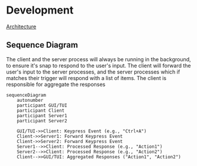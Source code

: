 # Development

[Architecture](https://excalidraw.com/#json=kd7hKMw5Shu1wK_RhW9MW,R5Kt7fCOiAZ_w3l80mingg)

## Sequence Diagram

The client and the server process will always be running in the background, to ensure it's snap to respond to the user's input. The client will forward the user's input to the server processes, and the server processes which if matches their trigger will respond with a list of items. The client is responsible for aggregate the responses

```mermaid
sequenceDiagram
    autonumber
    participant GUI/TUI
    participant Client
    participant Server1
    participant Server2

    GUI/TUI->>Client: Keypress Event (e.g., "Ctrl+A")
    Client->>Server1: Forward Keypress Event
    Client->>Server2: Forward Keypress Event
    Server1-->>Client: Processed Response (e.g., "Action1")
    Server2-->>Client: Processed Response (e.g., "Action2")
    Client-->>GUI/TUI: Aggregated Responses ("Action1", "Action2")
```

